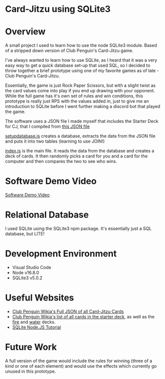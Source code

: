 # Card-Jitzu using SQLite3

# Overview

A small project I used to learn how to use the node SQLite3 module. Based of a stripped down version of Club Penguin's Card-Jitzu game.

I've always wanted to learn how to use SQLite, as I heard that it was a very easy way to get a quick database set-up that used SQL, so I decided
to throw together a brief prototype using one of my favorite games as of late - Club Penguin's Card-Jitzu. 

Essentially, the game is just Rock Paper Scissors, but with a slight twist as the card values come into play if you end up drawing with your opponent.
While the full game has it's own set of rules and win conditions, this prototype is really just RPS with the values added in, just to give me an introduction
to SQLite before I went further making a discord bot that played the game.

The software uses a JSON file I made myself that includes the Starter Deck for CJ, that I compiled from [this JSON file](https://clubpenguin.fandom.com/wiki/Card-Jitsu_Cards#External_links)

[setupdatabase.js](setupdatabase.js) creates a database, extracts the data from the JSON file and puts it into two tables (learning to use JOIN!)

[index.js](index.js) is the main file. It reads the data from the database and creates a deck of cards. It then randomly picks a card for you and a card for the computer
and then compares the two to see who wins.

# Software Demo Video

[Software Demo Video](https://streamable.com/8yqubp)

# Relational Database

I used SQLite using the SQLite3 npm package. 
It's essentially just a SQL database, but LITE!


# Development Environment
- Visual Studio Code 
- Node v16.8.0
- SQLite3 v5.0.2

# Useful Websites

* [Club Penguin Wikia's Full JSON of all Card-Jitzu Cards](https://clubpenguin.fandom.com/wiki/Card-Jitsu_Cards#External_links)
* [Club Penguin Wikia's list of all cards in the starter deck](https://clubpenguin.fandom.com/wiki/Starter_Deck), as well as the [fire](https://clubpenguin.fandom.com/wiki/Fire_Booster_Deck) and [water](https://clubpenguin.fandom.com/wiki/Water_Booster_Deck) decks.
* [SQLite Node.JS Tutorial](https://www.sqlitetutorial.net/sqlite-nodejs/)

# Future Work
  A full version of the game would include the rules for winning
  (three of a kind or one of each element) and would use the effects
  which currently go unused in this prototype.
